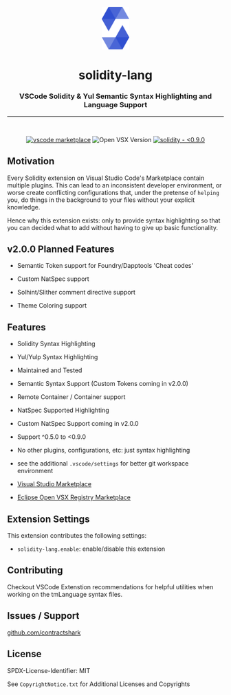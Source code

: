 <p align="center">
<img src='assets/icon.png' width=64>
	<h1 align="center">solidity-lang</h1>
 <h3 align="center"> VSCode Solidity & Yul Semantic Syntax Highlighting and Language Support</h3>
 <p align="center">
<align="center">

---

<br>

<span align="center">

[![vscode marketplace](https://badgen.net/vs-marketplace/v/contractshark.solidity-lang)](https://marketplace.visualstudio.com/items?itemName=ContractShark.solidity-lang)
![Open VSX Version](https://img.shields.io/open-vsx/v/contractshark/solidity-lang?logo=eclipse)
[![solidity - <0.9.0](https://img.shields.io/badge/solidity-v0.9.0-2ea44f?logo=solidity)](https://github.com/manifoldfinance)

</span>

## Motivation

Every Solidity extension on Visual Studio Code's Marketplace contain multiple plugins. This can lead
to an inconsistent developer environment, or worse create conflicting configurations that, under the
pretense of `helping` you, do things in the background to your files without your explicit
knowledge.

Hence why this extension exists: only to provide syntax highlighting so that you can decided what to
add without having to give up basic functionality.

## v2.0.0 Planned Features

- Semantic Token support for Foundry/Dapptools 'Cheat codes'

- Custom NatSpec support

- Solhint/Slither comment directive support

- Theme Coloring support

## Features

- Solidity Syntax Highlighting

- Yul/Yulp Syntax Highlighting

- Maintained and Tested

- Semantic Syntax Support (Custom Tokens coming in v2.0.0)

- Remote Container / Container support

- NatSpec Supported Highlighting

- Custom NatSpec Support coming in v2.0.0

- Support ^0.5.0 to <0.9.0

- No other plugins, configurations, etc: just syntax highlighting

- see the additional `.vscode/settings` for better git workspace environment

- [Visual Studio Marketplace](https://marketplace.visualstudio.com/items?itemName=ContractShark.solidity-lang)

- [Eclipse Open VSX Registry Marketplace](https://open-vsx.org/extension/contractshark/solidity-lang)

## Extension Settings

This extension contributes the following settings:

- `solidity-lang.enable`: enable/disable this extension

## Contributing

Checkout VSCode Extenstion recommendations for helpful utilities when working on the tmLanguage syntax files.

## Issues / Support

[github.com/contractshark](https://github.com/contractshark)

## License

SPDX-License-Identifier: MIT

See `CopyrightNotice.txt` for Additional Licenses and Copyrights
